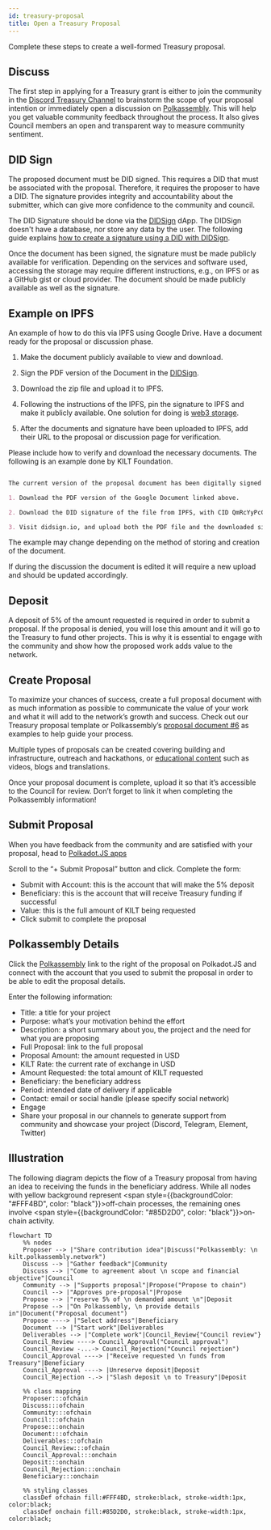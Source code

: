 ```yaml
---
id: treasury-proposal
title: Open a Treasury Proposal
---
```


Complete these steps to create a well-formed Treasury proposal.

## Discuss

The first step in applying for a Treasury grant is either to join the community in the [Discord Treasury Channel](https://discord.gg/nUpqDfQ6kJ) to brainstorm the scope of your proposal intention or immediately open a discussion on [Polkassembly](https://kilt.polkassembly.network/discussions).
This will help you get valuable community feedback throughout the process.
It also gives Council members an open and transparent way to measure community sentiment.

## DID Sign

The proposed document must be DID signed.
This requires a DID that must be associated with the proposal.
Therefore, it requires the proposer to have a DID.
The signature provides integrity and accountability about the submitter, which can give more confidence to the community and council.

The DID Signature should be done via the [DIDSign](https://didsign.io/) dApp.
The DIDSign doesn't have a database, nor store any data by the user.
The following guide explains [how to create a signature using a DID with DIDSign](https://kilt-protocol.org/files/How-to-Guide-DIDsign.pdf).

Once the document has been signed, the signature must be made publicly available for verification.
Depending on the services and software used, accessing the storage may require different instructions, e.g., on IPFS or as a GitHub gist or cloud provider.
The document should be made publicly available as well as the signature.

## Example on IPFS

An example of how to do this via IPFS using Google Drive.
Have a document ready for the proposal or discussion phase.

1. Make the document publicly available to view and download.

2. Sign the PDF version of the Document in the [DIDSign](https://didsign.io/).

3. Download the zip file and upload it to IPFS.

4. Following the instructions of the IPFS, pin the signature to IPFS and make it publicly available. One solution for doing is [web3 storage](https://web3.storage/).

5. After the documents and signature have been uploaded to IPFS, add their URL to the proposal or discussion page for verification.

Please include how to verify and download the necessary documents.
The following is an example done by KILT Foundation.

```md

The current version of the proposal document has been digitally signed with one of the DIDs that KILT Foundation controls. To verify the signature:

1. Download the PDF version of the Google Document linked above.

2. Download the DID signature of the file from IPFS, with CID QmRcYyPcCKGDQno2m5qBSZq7dftoZKuwraF9C9M96rXR36 (e.g., ipfs.io).

3. Visit didsign.io, and upload both the PDF file and the downloaded signature. The signature should verify correctly and link to the KILT tx in which the timestamp was generated.
```

The example may change depending on the method of storing and creation of the document.

If during the discussion the document is edited it will require a new upload and should be updated accordingly.

## Deposit

A deposit of 5% of the amount requested is required in order to submit a proposal.
If the proposal is denied, you will lose this amount and it will go to the Treasury to fund other projects.
This is why it is essential to engage with the community and show how the proposed work adds value to the network.

## Create Proposal

To maximize your chances of success, create a full proposal document with as much information as possible to communicate the value of your work and what it will add to the network’s growth and success.
Check out our Treasury proposal template or Polkassembly’s [proposal document #6](https://docs.google.com/document/d/1K0ScDodCxzgoqHSp-62rW0JLvBpMRgH97R37OoqYH-0) as examples to help guide your process.

Multiple types of proposals can be created covering building and infrastructure, outreach and hackathons, or [educational content](04_content_creation_guidelines.md) such as videos, blogs and translations.

Once your proposal document is complete, upload it so that it’s accessible to the Council for review.
Don’t forget to link it when completing the Polkassembly information!

## Submit Proposal

When you have feedback from the community and are satisfied with your proposal, head to [Polkadot.JS apps](https://polkadot.js.org/apps/?rpc=wss://spiritnet.api.onfinality.io/public-ws#/treasury)

Scroll to  the “+ Submit Proposal” button and click.
Complete the form:

* Submit with Account: this is the account that will make the 5% deposit
* Beneficiary: this is the account that will receive Treasury funding if successful
* Value: this is the full amount of KILT being requested
* Click submit to complete the proposal

## Polkassembly Details

Click the [Polkassembly](https://kilt.polkassembly.network/discussions) link to the right of the proposal on Polkadot.JS and connect with the account that you used to submit the proposal in order to be able to edit the proposal details.

Enter the following information:

* Title: a title for your project
* Purpose: what’s your motivation behind the effort
* Description: a short summary about you, the project and the need for what you are proposing
* Full Proposal: link to the full proposal
* Proposal Amount: the amount requested in USD
* KILT Rate: the current rate of exchange in USD
* Amount Requested: the total amount of KILT requested
* Beneficiary: the beneficiary address
* Period: intended date of delivery if applicable
* Contact: email or social handle (please specify social network)
* Engage
* Share your proposal in our channels to generate support from community and showcase your project (Discord, Telegram, Element, Twitter)

## Illustration

The following diagram depicts the flow of a Treasury proposal from having an idea to receiving the funds in the beneficiary address.
While all nodes with yellow background represent <span style={{backgroundColor: "#FFF4BD", color: "black"}}>off-chain processes</span>, the remaining ones involve <span style={{backgroundColor: "#85D2D0", color: "black"}}>on-chain activity</span>.

<div class="kilt-mermaid">

```mermaid
flowchart TD
    %% nodes
    Proposer --> |"Share contribution idea"|Discuss("Polkassembly: \n kilt.polkassembly.network")
    Discuss --> |"Gather feedback"|Community
    Discuss --> |"Come to agreement about \n scope and financial objective"|Council
    Community --> |"Supports proposal"|Propose("Propose to chain")
    Council --> |"Approves pre-proposal"|Propose
    Propose --> |"reserve 5% of \n demanded amount \n"|Deposit
    Propose --> |"On Polkassembly, \n provide details in"|Document("Proposal document")
    Propose ----> |"Select address"|Beneficiary
    Document --> |"Start work"|Deliverables
    Deliverables --> |"Complete work"|Council_Review{"Council review"}
    Council_Review ----> Council_Approval("Council approval")
    Council_Review -...-> Council_Rejection("Council rejection")
    Council_Approval ----> |"Receive requested \n funds from Treasury"|Beneficiary
    Council_Approval ----> |Unreserve deposit|Deposit
    Council_Rejection -.-> |"Slash deposit \n to Treasury"|Deposit

    %% class mapping
    Proposer:::ofchain
    Discuss:::ofchain
    Community:::ofchain
    Council:::ofchain
    Propose:::onchain
    Document:::ofchain
    Deliverables:::ofchain
    Council_Review:::ofchain
    Council_Approval:::onchain
    Deposit:::onchain
    Council_Rejection:::onchain
    Beneficiary:::onchain

    %% styling classes
    classDef ofchain fill:#FFF4BD, stroke:black, stroke-width:1px, color:black;
    classDef onchain fill:#85D2D0, stroke:black, stroke-width:1px, color:black;
```

</div>
